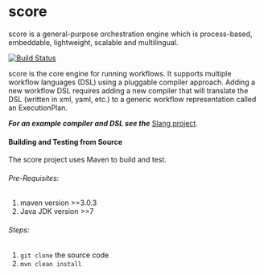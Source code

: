 score 
=====

score is a general-purpose orchestration engine which is process-based, embeddable, lightweight, scalable and multilingual.

[![Build Status](https://travis-ci.org/openscore/score.svg?branch=master)](https://travis-ci.org/openscore/score)


score is the core engine for running workflows. It supports multiple workflow  languages (DSL) using a pluggable compiler approach. Adding a new workflow DSL requires adding a new compiler that will translate the DSL (written in xml, yaml, etc.) to a generic workflow representation called an ExecutionPlan.

***For an example compiler and DSL see the*** [Slang project](https://github.com/openscore/score-language).

#### Building and Testing from Source

The score project uses Maven to build and test.

###### Pre-Requisites:

1. maven version >=3.0.3
2. Java JDK version >=7

###### Steps:

1. ```git clone``` the source code
2. ```mvn clean install```
